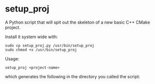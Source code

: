 # setup_proj

A Python script that will spit out the skeleton of a new basic C++ CMake project.

Install it system wide with:

```
sudo cp setup_proj.py /usr/bin/setup_proj
sudo chmod +x /usr/bin/setup_proj
```

Usage:
```
setup_proj <project-name>
```

which generates the following in the directory you called the script:

```
```
